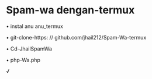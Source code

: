 # Spam-wa dengan-termux
• instal anu anu_termux

• git-clone-https: // github.com/jhail212/Spam-Wa-termux 


• Cd-JhailSpamWa


• php-Wa.php

√

